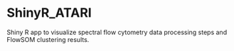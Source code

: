 # ShinyR_ATARI
Shiny R app to visualize spectral flow cytometry data processing steps and FlowSOM clustering results.
